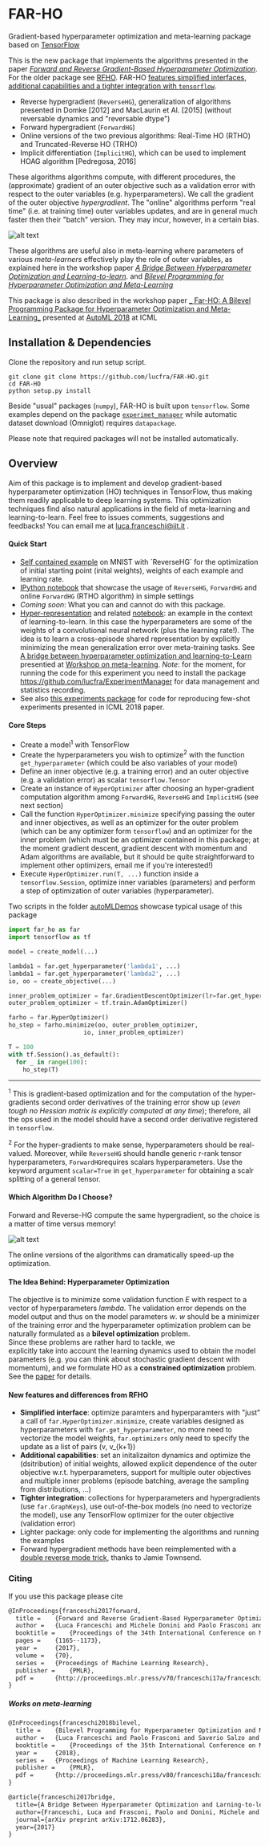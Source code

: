 # FAR-HO

Gradient-based hyperparameter optimization and meta-learning package based on [TensorFlow](https://www.tensorflow.org/)

This is the new package that implements the algorithms presented in the paper
 [_Forward and Reverse Gradient-Based Hyperparameter Optimization_](http://proceedings.mlr.press/v70/franceschi17a). For the older package see [RFHO](https://github.com/lucfra/RFHO). FAR-HO [features simplified interfaces, additional
capabilities and a tighter integration with `tensorflow`](https://github.com/lucfra/FAR-HO#new-features-and-differences-from-rfho). 

- Reverse hypergradient (`ReverseHG`), generalization of algorithms presented in Domke [2012] and MacLaurin et Al. [2015] (without reversable dynamics and "reversable dtype")
- Forward hypergradient (`ForwardHG`)
- Online versions of the two previous algorithms: Real-Time HO (RTHO) and Truncated-Reverse HO (TRHO)
- Implicit differentiation (`ImplicitHG`), which can be used to implement HOAG algorithm [Pedregosa, 2016] 

These algorithms algorithms compute, with different procedures, the (approximate) gradient
  of an outer objective such as a validation error with respect 
  to the outer variables (e.g. hyperparameters). 
  We call the gradient of the outer objective _hypergradient_.
  The "online" algorithms perform "real time" (i.e. at training time) 
  outer variables updates, and are in general much faster then their "batch" version.
  They may incur, however, in a certain bias.
  
![alt text](https://github.com/lucfra/RFHO/blob/master/rfho/examples/0_95_crop.png 
"Response surface of a small neural network and optimization trajectory in the hyperparameter space.
The arrows depicts the negative hypergradient at the current point, computed with Forward-HG algorithm.")

These algorithms are useful also in meta-learning where parameters of various _meta-learners_ effectively play the role 
of  outer variables, as explained here in the workshop paper 
[_A Bridge Between Hyperparameter Optimization and Learning-to-learn_](https://arxiv.org/abs/1712.06283).
and [_Bilevel Programming for Hyperparameter Optimization and Meta-Learning_](http://proceedings.mlr.press/v80/franceschi18a/franceschi18a.pdf)

This package is also described in the workshop paper 
[_ Far-HO: A Bilevel Programming Package for Hyperparameter Optimization and Meta-Learning_]( https://arxiv.org/abs/1806.04941)
presented at [AutoML 2018](https://sites.google.com/site/automl2018icml/) at ICML


## Installation & Dependencies

Clone the repository and run setup script.

```
git clone git clone https://github.com/lucfra/FAR-HO.git
cd FAR-HO
python setup.py install
```

Beside "usual" packages (`numpy`), FAR-HO is built upon `tensorflow`. 
Some examples depend on the package [`experimet_manager`](https://github.com/lucfra/ExperimentManager)
while automatic dataset download (Omniglot) requires `datapackage`.

Please note that required packages will not be installed automatically.

## Overview

Aim of this package is to implement and develop gradient-based hyperparameter optimization (HO) techniques in
TensorFlow, thus making them readily applicable to deep learning systems. 
This optimization techniques find also natural applications in the field of meta-learning and
learning-to-learn. 
Feel free to issues comments, suggestions and feedbacks! You can email me at luca.franceschi@iit.it .


#### Quick Start 

- [Self contained example](https://github.com/lucfra/FAR-HO/blob/master/far_ho/examples/Example_weighted_error(and_lr_and_w0).ipynb) on MNIST with `ReverseHG` for the optimization of initial starting point (inital weights), weights of each example and learning rate. 
- [IPython notebook](https://github.com/lucfra/FAR-HO/blob/master/far_ho/examples/autoMLDemos/Far-HO%20Demo%2C%20AutoML%202018%2C%20ICML%20workshop.ipynb)
that showcase the usage of `ReverseHG`, `ForwardHG` and online `ForwardHG` (RTHO algorithm) in simple settings
- _Coming soon_: What you can and cannot do with this package.
- [Hyper-representation](https://github.com/lucfra/FAR-HO/blob/master/far_ho/examples/hyper_representation.py) and related [notebook](https://github.com/lucfra/FAR-HO/blob/master/far_ho/examples/Hyper%20Representation_experiments.ipynb): an example in the context of learning-to-learn. In this case the hyperparameters are some of the weights of a convolutional neural network (plus the learning rate!). 
The idea is to learn a cross-episode shared representation by explicitly minimizing the mean generalization error over meta-training tasks. See [A bridge between hyperparameter optimization and learning-to-Learn](https://arxiv.org/abs/1712.06283) presentied at [Workshop on meta-learning](http://metalearning.ml/). _Note_: for the moment, for running the code for this experiment you need to install the package https://github.com/lucfra/ExperimentManager for data management and statistics recording. 
- See also [this experiments package](https://github.com/prolearner/hyper-representation) for code for reproducing few-shot experiments 
presented in ICML 2018 paper.

#### Core Steps

- Create a model<sup>1</sup> with TensorFlow
- Create the hyperparameters you wish to optimize<sup>2</sup> with the function `get_hyperparameter` (which could be also variables of your model)
- Define an inner objective (e.g. a training error) and an outer objective (e.g. a validation error) as scalar `tensorflow.Tensor`
- Create an instance of `HyperOptimizer` after choosing an hyper-gradient computation algorithm among
`ForwardHG`, `ReverseHG` and `ImplicitHG` (see next section)
- Call the function `HyperOptimizer.minimize` specifying passing the outer and inner objectives, 
as well as an optimizer for the outer problem (which can be any optimizer form `tensorflow`) 
and an optimizer for the inner problem (which must be an optimizer contained in this package; 
at the moment gradient descent, gradient descent with momentum and Adam algorithms are available, 
but it should be quite straightforward to implement other optimizers, email me if you're interested!) 
- Execute `HyperOptimizer.run(T, ...)` function inside a `tensorflow.Session`, 
optimize inner variables (parameters) and perform a step of optimization of outer variables (hyperparameter).

Two scripts in the folder [autoMLDemos](https://github.com/lucfra/FAR-HO/tree/master/far_ho/examples/autoMLDemos) 
showcase typical usage of this package


```python
import far_ho as far
import tensorflow as tf

model = create_model(...)  

lambda1 = far.get_hyperparameter('lambda1', ...)
lambda1 = far.get_hyperparameter('lambda2', ...)
io, oo = create_objective(...)

inner_problem_optimizer = far.GradientDescentOptimizer(lr=far.get_hyperparameter('lr', 0.1))
outer_problem_optimizer = tf.train.AdamOptimizer()

farho = far.HyperOptimizer() 
ho_step = farho.minimize(oo, outer_problem_optimizer,
                     io, inner_problem_optimizer)

T = 100
with tf.Session().as_default():
  for _ in range(100):
    ho_step(T)    
```
____
<sup>1</sup> This is gradient-based optimization and for the computation
of the hyper-gradients second order derivatives of the training error show up
(_even tough no Hessian matrix is explicitly computed at any time_);
therefore, all the ops used
in the model should have a second order derivative registered in `tensorflow`.

<sup>2</sup> For the hyper-gradients to make sense, hyperparameters should be 
real-valued. Moreover, while `ReverseHG` should handle generic r-rank tensor 
hyperparameters, `ForwardHG`requires scalars hyperparameters. Use the keyword argument `scalar=True` in `get_hyperparameter` for obtaining a scalr splitting of a general tensor.

#### Which Algorithm Do I Choose?

Forward and Reverse-HG compute the same hypergradient, so
the choice is a matter of time versus memory!

![alt text](https://github.com/lucfra/RFHO/blob/master/rfho/examples/time_memory.png "Time vs memory requirements")

The online versions of the algorithms can dramatically speed-up the optimization.

#### The Idea Behind: Hyperparameter Optimization

The objective is to minimize some validation function _E_ with respect to
 a vector of hyperparameters _lambda_. The validation error depends on the model output and thus
 on the model parameters _w_. 
  _w_ should be a minimizer of the training error and the hyperparameter optimization 
  problem can be naturally formulated as a __bilevel optimization__ problem.  
   Since these problems are rather hard to tackle, we  
explicitly take into account the learning dynamics used to obtain the model  
parameters (e.g. you can think about stochastic gradient descent with momentum),
and we formulate
HO as a __constrained optimization__ problem. See the [paper](http://proceedings.mlr.press/v70/franceschi17a) for details.

#### New features and differences from RFHO

- __Simplified interface__: optimize paramters and hyperparamters with "just" a call of `far.HyperOptimizer.minimize`, create variables designed as hyperparameters with `far.get_hyperparameter`, no more need to vectorize the model weights, `far.optimizers` only need to specify the update as a list of pairs (v, v_{k+1})
- __Additional capabilities__: set an initalizaiton dynamics and optimize the (dsitribution) of initial weights, allowed explicit dependence of the outer objective w.r.t. hyperparameters, support for multiple outer objectives and multiple inner problems (episode batching, average the sampling from distributions, ...)
- __Tighter integration__: collections for hyperparameters and hypergradients (use `far.GraphKeys`), use out-of-the-box models (no need to vectorize the model), use any TensorFlow optimizer for the outer objective (validation error)
- Lighter package: only code for implementing the algorithms and running the examples
- Forward hypergradient methods have been reimplemented with a [double reverse mode trick](https://j-towns.github.io/2017/06/12/A-new-trick.html), thanks to Jamie Townsend. 

### Citing 

If you use this package please cite

```latex
@InProceedings{franceschi2017forward,
  title = 	 {Forward and Reverse Gradient-Based Hyperparameter Optimization},
  author = 	 {Luca Franceschi and Michele Donini and Paolo Frasconi and Massimiliano Pontil},
  booktitle = 	 {Proceedings of the 34th International Conference on Machine Learning},
  pages = 	 {1165--1173},
  year = 	 {2017},
  volume = 	 {70},
  series = 	 {Proceedings of Machine Learning Research},
  publisher = 	 {PMLR},
  pdf = 	 {http://proceedings.mlr.press/v70/franceschi17a/franceschi17a.pdf},
}
```

##### Works on meta-learning


```latex
@InProceedings{franceschi2018bilevel,
  title = 	 {Bilevel Programming for Hyperparameter Optimization and Meta-learning},
  author = 	 {Luca Franceschi and Paolo Frasconi and Saverio Salzo and Riccardo Grazzi and Massimiliano Pontil},
  booktitle = 	 {Proceedings of the 35th International Conference on Machine Learning (ICML 2018},
  year = 	 {2018},
  series = 	 {Proceedings of Machine Learning Research},
  publisher = 	 {PMLR},
  pdf = 	 {http://proceedings.mlr.press/v80/franceschi18a/franceschi18a.pdf},
}
```


```latex
@article{franceschi2017bridge,
  title={A Bridge Between Hyperparameter Optimization and Larning-to-learn},
  author={Franceschi, Luca and Frasconi, Paolo and Donini, Michele and Pontil, Massimiliano},
  journal={arXiv preprint arXiv:1712.06283},
  year={2017}
}
```
